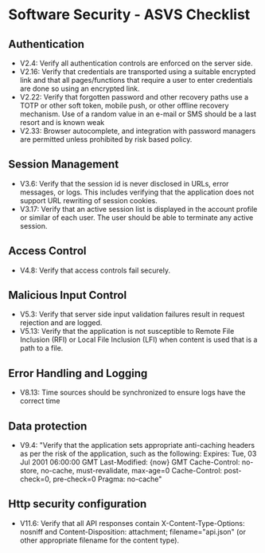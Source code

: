 # Software Security - ASVS Checklist

## Authentication

* V2.4: Verify all authentication controls are enforced on the server side.
* V2.16: Verify that credentials are transported using a suitable encrypted link and that all pages/functions that require a user to enter credentials are done so using an encrypted link.
* V2.22: Verify that forgotten password and other recovery paths use a TOTP or other soft token, mobile push, or other offline recovery mechanism. Use of a random value in an e-mail or SMS should be a last resort and is known weak
* V2.33: Browser autocomplete, and integration with password managers are permitted unless prohibited by risk based policy.

## Session Management

* V3.6: Verify that the session id is never disclosed in URLs, error messages, or logs. This includes verifying that the application does not support URL rewriting of session cookies.
* V3.17: Verify that an active session list is displayed in the account profile or similar of each user. The user should be able to terminate any active session.

## Access Control

* V4.8: Verify that access controls fail securely.

## Malicious Input Control

* V5.3: Verify that server side input validation failures result in request rejection and are logged.
* V5.13: Verify that the application is not susceptible to Remote File Inclusion (RFI) or Local File Inclusion (LFI) when content is used that is a path to a file.

## Error Handling and Logging

* V8.13: Time sources should be synchronized to ensure logs have the correct time 

## Data protection

* V9.4: "Verify that the application sets appropriate anti-caching headers as per the risk of the application, such as the following:
Expires: Tue, 03 Jul 2001 06:00:00 GMT
Last-Modified: {now} GMT
Cache-Control: no-store, no-cache, must-revalidate, max-age=0 Cache-Control: post-check=0, pre-check=0
Pragma: no-cache"

## Http security configuration

* V11.6: Verify that all API responses contain X-Content-Type-Options: nosniff and Content-Disposition: attachment; filename="api.json" (or other appropriate filename for the content type).

